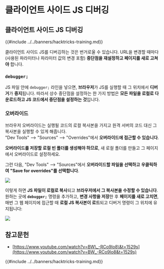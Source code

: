 # 클라이언트 사이드 JS 디버깅

## 클라이언트 사이드 JS 디버깅

{{#include ../../banners/hacktricks-training.md}}

클라이언트 사이드 JS를 디버깅하는 것은 번거로울 수 있습니다. URL을 변경할 때마다(사용된 파라미터나 파라미터 값의 변경 포함) **중단점을 재설정하고 페이지를 새로 고쳐야** 합니다.

### `debugger;`

JS 파일 안에 `debugger;` 라인을 넣으면, **브라우저**가 JS를 실행할 때 그 위치에서 **디버거**가 **중지**됩니다. 따라서 상수 중단점을 설정하는 한 가지 방법은 **모든 파일을 로컬로 다운로드하고 JS 코드에서 중단점을 설정하는 것**입니다.

### 오버라이드

브라우저 오버라이드는 실행될 코드의 로컬 복사본을 가지고 원격 서버의 코드 대신 그 복사본을 실행할 수 있게 해줍니다.\
"Dev Tools" --> "Sources" --> "Overrides"에서 **오버라이드에 접근할 수 있습니다**.

**오버라이드를 저장할 로컬 빈 폴더를 생성해야 하므로**, 새 로컬 폴더를 만들고 그 페이지에서 오버라이드로 설정하세요.

그런 다음, "Dev Tools" --> "Sources"에서 **오버라이드할 파일을 선택하고** **우클릭하여 "Save for overrides"를 선택합니다**.

![](<../../images/image (742).png>)

이렇게 하면 **JS 파일이 로컬로 복사**되고 **브라우저에서 그 복사본을 수정할 수 있습니다**. 원하는 곳에 **`debugger;`** 명령을 추가하고, **변경 사항을 저장**한 후 **페이지를 새로 고치면**, 매번 그 웹 페이지에 접근할 때 **로컬 JS 복사본이 로드**되고 디버거 명령이 그 위치에 유지됩니다:

![](<../../images/image (594).png>)

## 참고문헌

- [https://www.youtube.com/watch?v=BW\_-RCo9lo8\&t=1529s](https://www.youtube.com/watch?v=BW_-RCo9lo8&t=1529s)

{{#include ../../banners/hacktricks-training.md}}
